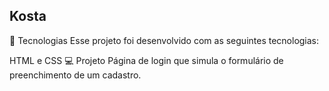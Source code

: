 ## Kosta


🚀 Tecnologias
Esse projeto foi desenvolvido com as seguintes tecnologias:

HTML e CSS
💻 Projeto
Página de login que simula o formulário de preenchimento de um cadastro.
